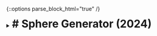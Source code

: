 {::options parse_block_html="true" /}
<details>
  <summary><h1 style="display:inline"># Sphere Generator (2024)</h1></summary>

![](https://blog.matheusamazonas.net/assets/images/post22/sphere_display.png)

Sphere Generator is a free Unity package/plugin that generates spheres (UV, cube and icospheres) of arbitrary detail levels procedurally. It's extremely useful when Unity's standard sphere mesh doesn't contain enough detail for your needs and/or you don't want to restrict yourself to pre-generated meshes. Its first version (1.0.0) was released in May 2024 and its latest version is [1.0.2](https://github.com/matheusamazonas/sphere_generator/releases/tag/1.0.2).

Sphere Generator is distributed under the terms of the MIT [license](https://github.com/matheusamazonas/sphere_generator/blob/main/LICENSE).

Role: Game Developer
Team size: 1  
Platform: Unity tool
Engine/Language: Unity/C#  
Package: [Sphere Generator on OpenUPM](https://openupm.com/packages/com.lazysquirrellabs.spheregenerator)  
Source code: [Sphere Generator on GitHub](https://github.com/matheusamazonas/sphere_generator)  
</details>